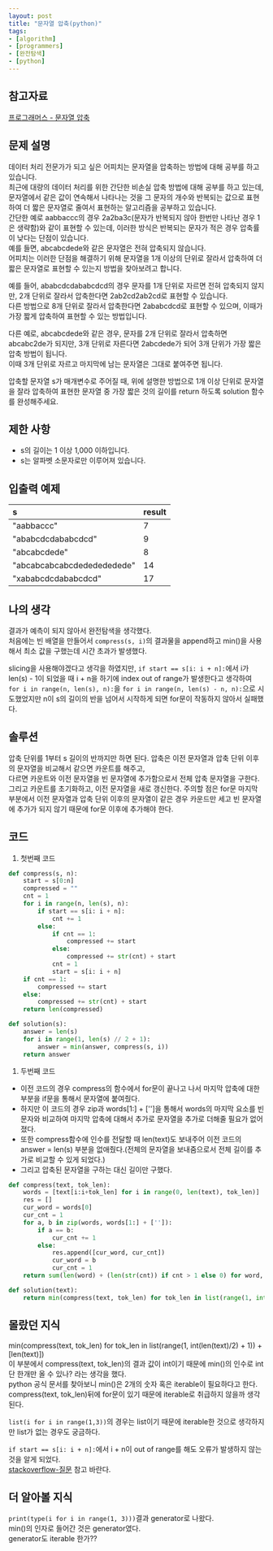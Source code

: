 ```yaml
---
layout: post
title: "문자열 압축(python)"
tags:
- [algorithm]
- [programmers]
- [완전탐색]
- [python]
---
```


## 참고자료
[프로그래머스 - 문자열 압축](https://programmers.co.kr/learn/courses/30/lessons/60057)

## 문제 설명
데이터 처리 전문가가 되고 싶은 어피치는 문자열을 압축하는 방법에 대해 공부를 하고 있습니다.  
최근에 대량의 데이터 처리를 위한 간단한 비손실 압축 방법에 대해 공부를 하고 있는데,  
문자열에서 같은 값이 연속해서 나타나는 것을 그 문자의 개수와 반복되는 값으로 표현하여 더 짧은 문자열로 줄여서 표현하는 알고리즘을 공부하고 있습니다.  
간단한 예로 aabbaccc의 경우 2a2ba3c(문자가 반복되지 않아 한번만 나타난 경우 1은 생략함)와 같이 표현할 수 있는데, 이러한 방식은 반복되는 문자가 적은 경우 압축률이 낮다는 단점이 있습니다.  
예를 들면, abcabcdede와 같은 문자열은 전혀 압축되지 않습니다.  
어피치는 이러한 단점을 해결하기 위해 문자열을 1개 이상의 단위로 잘라서 압축하여 더 짧은 문자열로 표현할 수 있는지 방법을 찾아보려고 합니다.  
  
예를 들어, ababcdcdababcdcd의 경우 문자를 1개 단위로 자르면 전혀 압축되지 않지만, 2개 단위로 잘라서 압축한다면 2ab2cd2ab2cd로 표현할 수 있습니다.  
다른 방법으로 8개 단위로 잘라서 압축한다면 2ababcdcd로 표현할 수 있으며, 이때가 가장 짧게 압축하여 표현할 수 있는 방법입니다.  
  
다른 예로, abcabcdede와 같은 경우, 문자를 2개 단위로 잘라서 압축하면 abcabc2de가 되지만, 3개 단위로 자른다면 2abcdede가 되어 3개 단위가 가장 짧은 압축 방법이 됩니다.  
이때 3개 단위로 자르고 마지막에 남는 문자열은 그대로 붙여주면 됩니다.  
  
압축할 문자열 s가 매개변수로 주어질 때, 위에 설명한 방법으로 1개 이상 단위로 문자열을 잘라 압축하여 표현한 문자열 중 가장 짧은 것의 길이를 return 하도록 solution 함수를 완성해주세요.
## 제한 사항
- s의 길이는 1 이상 1,000 이하입니다.
- s는 알파벳 소문자로만 이루어져 있습니다.

## 입출력 예제

s | result
:------------ | :---
"aabbaccc" | 7
"ababcdcdababcdcd" | 9
"abcabcdede" | 8
"abcabcabcabcdededededede" | 14
"xababcdcdababcdcd" | 17

## 나의 생각
결과가 예측이 되지 않아서 완전탐색을 생각했다.  
처음에는 빈 배열을 만들어서 `compress(s, i)`의 결과물을 append하고 min()을 사용해서 최소 값을 구했는데 시간 초과가 발생했다.  

slicing을 사용해야겠다고 생각을 하였지만, `if start == s[i: i + n]:`에서 i가 len(s) - 1이 되었을 때 i + n을 하기에 index out of range가 발생한다고 생각하여 
`for i in range(n, len(s), n):`을 `for i in range(n, len(s) - n, n):`으로 시도했었지만 n이 s의 길이의 반을 넘어서 시작하게 되면 for문이 작동하지 않아서 실패했다.

## 솔루션
압축 단위를 1부터 s 길이의 반까지만 하면 된다.
압축은 이전 문자열과 압축 단위 이후의 문자열을 비교해서 같으면 카운트를 해주고,  
다르면 카운트와 이전 문자열을 빈 문자열에 추가함으로서 전체 압축 문자열을 구한다.
그리고 카운트를 초기화하고, 이전 문자열을 새로 갱신한다.
주의할 점은 for문 마지막 부분에서 이전 문자열과 압축 단위 이후의 문자열이 같은 경우 카운드만 세고 빈 문자열에 추가가 되지 않기 때문에 for문 이후에 추가해야 한다.  

## 코드

1. 첫번째 코드
```python
def compress(s, n):
    start = s[0:n]
    compressed = ""
    cnt = 1
    for i in range(n, len(s), n):
        if start == s[i: i + n]:
            cnt += 1
        else:
            if cnt == 1:
                compressed += start
            else:
                compressed += str(cnt) + start
            cnt = 1
            start = s[i: i + n]
    if cnt == 1:
        compressed += start
    else:
        compressed += str(cnt) + start
    return len(compressed)
```
```python
def solution(s):
    answer = len(s)
    for i in range(1, len(s) // 2 + 1):
        answer = min(answer, compress(s, i))
    return answer
```

1. 두번째 코드  
- 이전 코드의 경우 compress의 함수에서 for문이 끝나고 나서 마지막 압축에 대한 부분을 if문을 통해서 문자열에 붙여줬다.  
- 하지만 이 코드의 경우 zip과 words[1:] + ['']을 통해서 words의 마지막 요소를 빈 문자와 비교하여 마지막 압축에 대해서 추가로 문자열을 추가로 더해줄 필요가 없어졌다. 
- 또한 compress함수에 인수를 전달할 때 len(text)도 보내주어 이전 코드의 answer = len(s) 부분을 없애줬다.(전체의 문자열을 보내줌으로서 전체 길이를 추가로 비교할 수 있게 되었다.)  
- 그리고 압축된 문자열을 구하는 대신 길이만 구했다.  
```python
def compress(text, tok_len):
    words = [text[i:i+tok_len] for i in range(0, len(text), tok_len)]
    res = []
    cur_word = words[0]
    cur_cnt = 1
    for a, b in zip(words, words[1:] + ['']):
        if a == b:
            cur_cnt += 1
        else:
            res.append([cur_word, cur_cnt])
            cur_word = b
            cur_cnt = 1
    return sum(len(word) + (len(str(cnt)) if cnt > 1 else 0) for word, cnt in res)
```
```python  
def solution(text):
    return min(compress(text, tok_len) for tok_len in list(range(1, int(len(text)/2) + 1)) + [len(text)])
```


## 몰랐던 지식
min(compress(text, tok_len) for tok_len in list(range(1, int(len(text)/2) + 1)) + [len(text)])  
이 부분에서 compress(text, tok_len)의 결과 값이 int이기 때문에 min()의 인수로 int 단 한개만 올 수 있나? 라는 생각을 했다.  
python 공식 문서를 찾아보니 min()은 2개의 숫자 혹은 iterable이 필요하다고 한다.  
compress(text, tok_len)뒤에 for문이 있기 때문에 iterable로 취급하지 않을까 생각된다.  

`list(i for i in range(1,3))`의 경우는 list이기 때문에 iterable한 것으로 생각하지만 list가 없는 경우도 궁금하다.  

`if start == s[i: i + n]:`에서 i + n이 out of range를 해도 오류가 발생하지 않는 것을 알게 되었다.  
[stackoverflow-질문](https://stackoverflow.com/questions/9490058/why-does-substring-slicing-with-index-out-of-range-work) 참고 바란다.  

## 더 알아볼 지식

`print(type(i for i in range(1, 3)))`결과 generator로 나왔다.  
min()의 인자로 들어간 것은 generator였다.  
generator도 iterable 한가??  